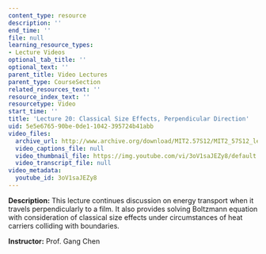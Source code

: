 ```yaml
---
content_type: resource
description: ''
end_time: ''
file: null
learning_resource_types:
- Lecture Videos
optional_tab_title: ''
optional_text: ''
parent_title: Video Lectures
parent_type: CourseSection
related_resources_text: ''
resource_index_text: ''
resourcetype: Video
start_time: ''
title: 'Lecture 20: Classical Size Effects, Perpendicular Direction'
uid: 5e5e6765-90be-0de1-1042-395724b41abb
video_files:
  archive_url: http://www.archive.org/download/MIT2.57S12/MIT2_57S12_lec20_300k.mp4
  video_captions_file: null
  video_thumbnail_file: https://img.youtube.com/vi/3oV1saJEZy8/default.jpg
  video_transcript_file: null
video_metadata:
  youtube_id: 3oV1saJEZy8
---
```


**Description:** This lecture continues discussion on energy transport when it travels perpendicularly to a film. It also provides solving Boltzmann equation with consideration of classical size effects under circumstances of heat carriers colliding with boundaries.

**Instructor:** Prof. Gang Chen